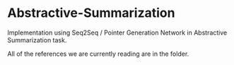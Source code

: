 # Abstractive-Summarization

Implementation using Seq2Seq / Pointer Generation Network in Abstractive Summarization task.

All of the references we are currently reading are in the folder.
